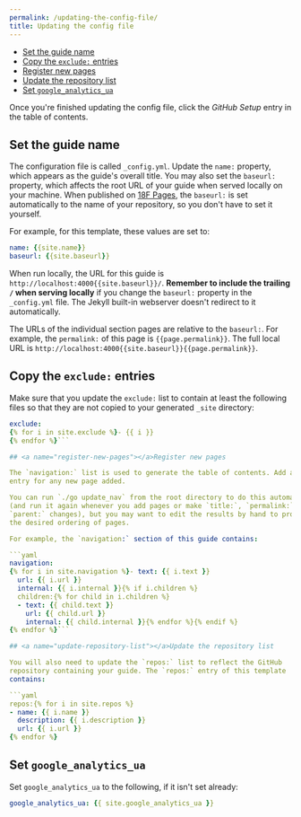 ```yaml
---
permalink: /updating-the-config-file/
title: Updating the config file
---
```

- [Set the guide name](#set-name)
- [Copy the `exclude:` entries](#copy-exclude-entries)
- [Register new pages](#register-new-pages)
- [Update the repository list](#update-repository-list)
- [Set `google_analytics_ua`](#set-google-analytics)

Once you're finished updating the config file, click the _GitHub Setup_
entry in the table of contents.

## <a name="set-name"></a>Set the guide name

The configuration file is called `_config.yml`. Update the `name:` property,
which appears as the guide's overall title. You may also set the `baseurl:`
property, which affects the root URL of your guide when served locally on your
machine. When published on [18F Pages](https://pages.18f.gov/), the `baseurl:`
is set automatically to the name of your repository, so you don't have to set
it yourself.

For example, for this template, these values are set to:

```yaml
name: {{site.name}}
baseurl: {{site.baseurl}}
```

When run locally, the URL for this guide is
`http://localhost:4000{{site.baseurl}}/`. **Remember to include the trailing
`/` when serving locally** if you change the `baseurl:` property in the
`_config.yml` file. The Jekyll built-in webserver doesn't redirect to it
automatically.

The URLs of the individual section pages are relative to the `baseurl:`. For
example, the `permalink:` of this page is `{{page.permalink}}`. The full local
URL is `http://localhost:4000{{site.baseurl}}{{page.permalink}}`.

## <a name="copy-exclude-entries"></a>Copy the `exclude:` entries

Make sure that you update the `exclude:` list to contain at least the
following files so that they are not copied to your generated `_site`
directory:

```yaml
exclude:
{% for i in site.exclude %}- {{ i }}
{% endfor %}```

## <a name="register-new-pages"></a>Register new pages

The `navigation:` list is used to generate the table of contents. Add a new
entry for any new page added.

You can run `./go update_nav` from the root directory to do this automatically
(and run it again whenever you add pages or make `title:`, `permalink:`, or
`parent:` changes), but you may want to edit the results by hand to produce
the desired ordering of pages.

For example, the `navigation:` section of this guide contains:

```yaml
navigation:
{% for i in site.navigation %}- text: {{ i.text }}
  url: {{ i.url }}
  internal: {{ i.internal }}{% if i.children %}
  children:{% for child in i.children %}
  - text: {{ child.text }}
    url: {{ child.url }}
    internal: {{ child.internal }}{% endfor %}{% endif %}
{% endfor %}```

## <a name="update-repository-list"></a>Update the repository list

You will also need to update the `repos:` list to reflect the GitHub
repository containing your guide. The `repos:` entry of this template
contains:

```yaml
repos:{% for i in site.repos %}
- name: {{ i.name }}
  description: {{ i.description }}
  url: {{ i.url }}
{% endfor %}
```

## <a name="set-google-analytics"></a>Set `google_analytics_ua`

Set `google_analytics_ua` to the following, if it isn't set already:

```yaml
google_analytics_ua: {{ site.google_analytics_ua }}
```
